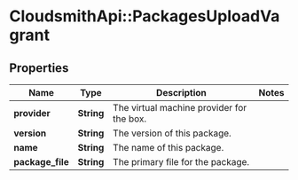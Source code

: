 # CloudsmithApi::PackagesUploadVagrant

## Properties
Name | Type | Description | Notes
------------ | ------------- | ------------- | -------------
**provider** | **String** | The virtual machine provider for the box. | 
**version** | **String** | The version of this package. | 
**name** | **String** | The name of this package. | 
**package_file** | **String** | The primary file for the package. | 


